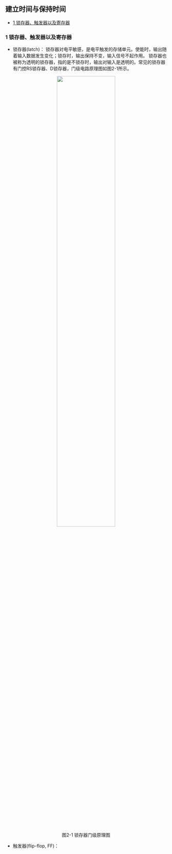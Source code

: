 ## 建立时间与保持时间
* [1 锁存器、触发器以及寄存器](#1-锁存器、触发器以及寄存器) 
 
### 1 锁存器、触发器以及寄存器
* 锁存器(latch)： 锁存器对电平敏感，是电平触发的存储单元。使能时，输出随着输入数据发生变化；锁存时，输出保持不变，输入信号不起作用。
锁存器也被称为透明的锁存器，指的是不锁存时，输出对输入是透明的。常见的锁存器有门控RS锁存器、D锁存器，门级电路原理图如图2-1所示。
<p align="center">  
    <img src=https://github.com/zcl-tju/interview_digital_IC/blob/master/img/fig2-1.png width="60%" height="60%"/> 
    <p align="center">  
        图2-1 锁存器门级原理图  
     
* 触发器(flip-flop, FF)：  
